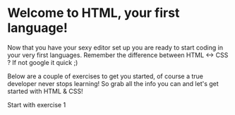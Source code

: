 # Welcome to HTML, your first language!

Now that you have your sexy editor set up you are ready to start coding in your very first languages.
Remember the difference between HTML <-> CSS ? If not google it quick ;)

Below are a couple of exercises to get you started, of course a true developer never stops learning!
So grab all the info you can and let's get started with HTML & CSS!

Start with exercise 1
